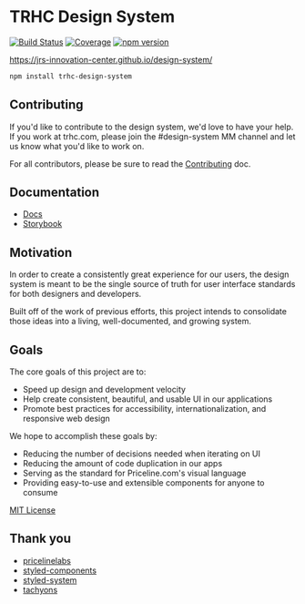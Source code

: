 
# TRHC Design System

[![Build Status][travis-badge]][travis]
[![Coverage][coverage-badge]][coverage]
[![npm version][npm version]][npm version]

[travis-badge]: https://img.shields.io/travis/jrs-innovation-center/design-system/master.svg?style=flat-square
[travis]: https://travis-ci.org/jrs-innovation-center/design-system
[coverage-badge]: https://img.shields.io/codecov/c/github/jrs-innovation-center/design-system.svg?style=flat-square
[coverage]: https://codecov.io/github/jrs-innovation-center/design-system
[npm version]: https://img.shields.io/npm/v/trhc-design-system.svg?style=flat-square

https://jrs-innovation-center.github.io/design-system/

```sh
npm install trhc-design-system
```

## Contributing

If you'd like to contribute to the design system, we'd love to have your help.
If you work at trhc.com, please join the #design-system MM channel and let us know what you'd like to work on.

For all contributors, please be sure to read the [Contributing](CONTRIBUTING.md) doc.

## Documentation

- [Docs][site]
- [Storybook][storybook]

## Motivation

In order to create a consistently great experience for our users,
the design system is meant to be the single source of truth for user interface standards
for both designers and developers.

Built off of the work of previous efforts, this project intends
to consolidate those ideas into a living, well-documented, and growing system.

## Goals

The core goals of this project are to:

- Speed up design and development velocity
- Help create consistent, beautiful, and usable UI in our applications
- Promote best practices for accessibility, internationalization, and responsive web design

We hope to accomplish these goals by:

- Reducing the number of decisions needed when iterating on UI
- Reducing the amount of code duplication in our apps
- Serving as the standard for Priceline.com's visual language
- Providing easy-to-use and extensible components for anyone to consume

[site]: https://jrs-innovation-center.github.io/design-system/
[storybook]: https://jrs-innovation-center.github.io/design-system/storybook/

[MIT License](LICENSE.md)

## Thank you

* [pricelinelabs](https://pricelinelabs.github.io/design-system/)
* [styled-components](https://www.styled-components.com/)
* [styled-system](https://github.com/jxnblk/styled-system)
* [tachyons](https://tachyons.io/)